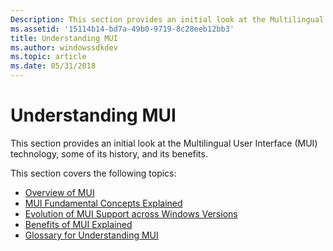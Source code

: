 ```yaml
---
Description: This section provides an initial look at the Multilingual User Interface (MUI) technology, some of its history, and its benefits.
ms.assetid: '15114b14-bd7a-49b0-9719-8c28eeb12bb3'
title: Understanding MUI
ms.author: windowssdkdev
ms.topic: article
ms.date: 05/31/2018
---
```


# Understanding MUI

This section provides an initial look at the Multilingual User Interface (MUI) technology, some of its history, and its benefits.

This section covers the following topics:

-   [Overview of MUI](overview-of-mui.md)
-   [MUI Fundamental Concepts Explained](mui-fundamental-concepts-explained.md)
-   [Evolution of MUI Support across Windows Versions](evolution-of-mui-support-across-windows-versions.md)
-   [Benefits of MUI Explained](benefits-of-mui-explained.md)
-   [Glossary for Understanding MUI](glossary-for-understanding-mui.md)

 

 



